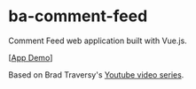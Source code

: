 # ba-comment-feed

Comment Feed web application built with Vue.js.

[[App Demo](https://ba-comment-feed.herokuapp.com)]

Based on Brad Traversy's [Youtube video series](https://www.youtube.com/watch?v=j55fHUJqtyw).
